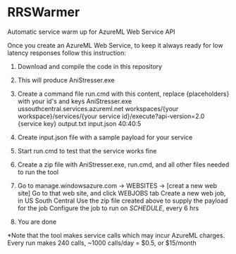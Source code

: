# RRSWarmer
Automatic service warm up for AzureML Web Service API 

Once you create an AzureML Web Service, to keep it always ready for low latency responses follow this instruction:

1) Download and compile the code in this repository

2) This will produce AniStresser.exe 

3) Create a command file run.cmd with this content, replace {placeholders} with your id's and keys
	AniStresser.exe ussouthcentral.services.azureml.net workspaces/{your workspace}/services/{your service id}/execute?api-version=2.0 {service key} output.txt input.json 40:40:5
	
4) Create input.json file with a sample payload for your service

5) Start run.cmd to test that the service works fine

6) Create a zip file with AniStresser.exe, run.cmd, and all other files needed to run the tool

7) Go to manage.windowsazure.com -> WEBSITES -> [creat a new web site]
   Go to that web site, and click WEBJOBS tab
   Create a new web job, in US South Central
   Use the zip file created above to supply the payload for the job
   Configure the job to run on *SCHEDULE*, every 6 hrs
   
8) You are done

*Note that the tool makes service calls which may incur AzureML charges. Every run makes 240 calls, ~1000 calls/day = $0.5, or $15/month
   
